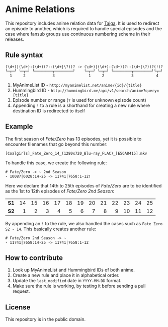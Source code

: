 # Anime Relations

This repository includes anime relation data for [Taiga](https://github.com/erengy/taiga). It is used to redirect an episode to another, which is required to handle special episodes and the case where fansub groups use continuous numbering scheme in their releases.

## Rule syntax

    (\d+)|(\d+):(\d+)(?:-(\d+|\?))? -> (\d+)|(\d+):(\d+)(?:-(\d+|\?))?(!)?
    └─┬─┘ └─┬─┘ └────────┬────────┘    └─┬─┘ └─┬─┘ └────────┬────────┘└┬─┘
      1     2            3               1     2            3          4

1. MyAnimeList ID - `http://myanimelist.net/anime/{id}/{title}`
2. Hummingbird ID - `http://hummingbird.me/api/v1/search/anime?query={title}`
3. Episode number or range (`?` is used for unknown episode count)
4. Appending `!` to a rule is a shorthand for creating a new rule where destination ID is redirected to itself

## Example

The first season of *Fate/Zero* has 13 episodes, yet it is possible to encounter filenames that go beyond this number: 

    [Coalgirls]_Fate_Zero_14_(1280x720_Blu-ray_FLAC)_[E56A8415].mkv

To handle this case, we create the following rule:

    # Fate/Zero -> ~ 2nd Season
    - 10087|6028:14-25 -> 11741|7658:1-12!

Here we declare that 14th to 25th episodes of *Fate/Zero* are to be identified as the 1st to 12th episodes of *Fate/Zero 2nd Season*:

<table>
  <tbody>
    <tr>
      <td align="right"><strong>S1</strong></td>
      <td align="right">14</td>
      <td align="right">15</td>
      <td align="right">16</td>
      <td align="right">17</td>
      <td align="right">18</td>
      <td align="right">19</td>
      <td align="right">20</td>
      <td align="right">21</td>
      <td align="right">22</td>
      <td align="right">23</td>
      <td align="right">24</td>
      <td align="right">25</td>
    </tr>
    <tr>
      <td align="right"><strong>S2</strong></td>
      <td align="right">1</td>
      <td align="right">2</td>
      <td align="right">3</td>
      <td align="right">4</td>
      <td align="right">5</td>
      <td align="right">6</td>
      <td align="right">7</td>
      <td align="right">8</td>
      <td align="right">9</td>
      <td align="right">10</td>
      <td align="right">11</td>
      <td align="right">12</td>
    </tr>
  </tbody>
</table>

By appending an `!` to the rule, we also handled the cases such as `Fate Zero S2 - 14`. This basically creates another rule:

    # Fate/Zero 2nd Season -> ~
    - 11741|7658:14-25 -> 11741|7658:1-12

## How to contribute

1. Look up MyAnimeList and Hummingbird IDs of both anime.
2. Create a new rule and place it in alphabetical order.
3. Update the `last_modified` date in `YYYY-MM-DD` format.
4. Make sure the rule is working, by testing it before sending a pull request.

## License

This repository is in the public domain.
